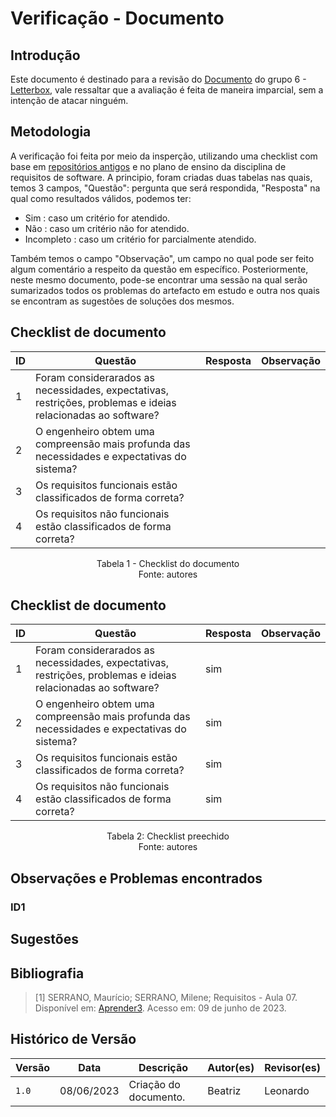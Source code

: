 # Verificação - Documento

## Introdução
Este documento é destinado para a revisão do [Documento](https://requisitos-de-software.github.io/2023.1-Letterboxd/Elicita%C3%A7%C3%A3o/introspeccao/) do grupo 6 - [Letterbox](https://github.com/Requisitos-de-Software/2023.1-Letterboxd), vale ressaltar que a avaliação é feita de maneira imparcial, sem a intenção de atacar ninguém.

## Metodologia

A verificação foi feita por meio da insperção, utilizando uma checklist com base em [repositórios antigos](https://github.com/Requisitos-de-Software) e no plano de ensino da disciplina de requisitos de software. A principio, foram criadas duas tabelas nas quais, temos 3 campos, "Questão": pergunta que será respondida, "Resposta" na qual como resultados válidos, podemos ter: 

- Sim : caso um critério for atendido.
- Não : caso um critério não for atendido.
- Incompleto : caso um critério for parcialmente atendido.

Também temos o campo "Observação", um campo no qual pode ser feito algum comentário a respeito da questão em específico. Posteriormente, neste mesmo documento, pode-se encontrar uma sessão na qual serão sumarizados todos os problemas do artefacto em estudo e outra nos quais se encontram as sugestões de soluções dos mesmos.

## Checklist de documento
|ID|Questão|Resposta|Observação|
|-|-------|--------|----------|
|1| Foram considerarados as necessidades, expectativas, restrições, problemas e ideias relacionadas ao software?     |     |          |
|2| O engenheiro obtem uma compreensão mais profunda das necessidades e expectativas do sistema?                     |     |          |
|3| Os requisitos funcionais estão classificados de forma correta?                                                   |     |          |
|4| Os requisitos não funcionais estão classificados de forma correta?                                               |     |          |


<p align="center"> Tabela 1 - Checklist do documento <br> Fonte: autores </p>

## Checklist de documento
|ID|Questão|Resposta|Observação|
|-|-------|--------|----------|
|1| Foram considerarados as necessidades, expectativas, restrições, problemas e ideias relacionadas ao software?     |  sim   |          |
|2| O engenheiro obtem uma compreensão mais profunda das necessidades e expectativas do sistema?                     |  sim   |          |
|3| Os requisitos funcionais estão classificados de forma correta?                                                   |  sim   |          |
|4| Os requisitos não funcionais estão classificados de forma correta?                                               |  sim   |          |

<p align="center"> Tabela 2: Checklist preechido <br> Fonte: autores </p>

## Observações e Problemas encontrados

### ID1

## Sugestões

## Bibliografia
> [1] SERRANO, Maurício; SERRANO, Milene; Requisitos - Aula 07. Disponível em: [Aprender3](https://aprender3.unb.br/pluginfile.php/2523073/mod_resource/content/2/Requisitos%20-%20Aula%2007.pdf). Acesso em: 09 de junho de 2023.


## Histórico de Versão

| Versão | Data          | Descrição                          | Autor(es)     |  Revisor(es)       |
| ------ | ------------- | ---------------------------------- | ------------- | ------------------ |
| `1.0`  | 08/06/2023    | Criação do documento.              |  Beatriz      | Leonardo |
